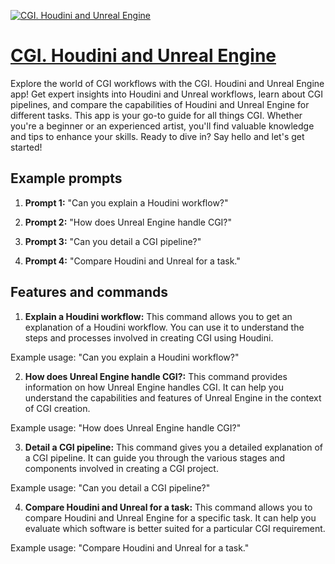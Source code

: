 [![CGI. Houdini and Unreal Engine](https://files.oaiusercontent.com/file-3i8iZXTIHJ47qjFEoXgcNDFL?se=2123-10-20T08%3A08%3A43Z&sp=r&sv=2021-08-06&sr=b&rscc=max-age%3D31536000%2C%20immutable&rscd=attachment%3B%20filename%3D69d9a1ab-0351-473c-adad-f486e6b0d998.png&sig=7WL3ZaEFTXF3n5NYWAcCLgxBkxYxvvg7MjJeq%2B9wIe0%3D)](https://chat.openai.com/g/g-u16Ma4IEk-cgi-houdini-and-unreal-engine)

# [CGI. Houdini and Unreal Engine](https://chat.openai.com/g/g-u16Ma4IEk-cgi-houdini-and-unreal-engine)

Explore the world of CGI workflows with the CGI. Houdini and Unreal Engine app! Get expert insights into Houdini and Unreal workflows, learn about CGI pipelines, and compare the capabilities of Houdini and Unreal Engine for different tasks. This app is your go-to guide for all things CGI. Whether you're a beginner or an experienced artist, you'll find valuable knowledge and tips to enhance your skills. Ready to dive in? Say hello and let's get started!

## Example prompts

1. **Prompt 1:** "Can you explain a Houdini workflow?"

2. **Prompt 2:** "How does Unreal Engine handle CGI?"

3. **Prompt 3:** "Can you detail a CGI pipeline?"

4. **Prompt 4:** "Compare Houdini and Unreal for a task."

## Features and commands

1. **Explain a Houdini workflow:** This command allows you to get an explanation of a Houdini workflow. You can use it to understand the steps and processes involved in creating CGI using Houdini.

Example usage: "Can you explain a Houdini workflow?"

2. **How does Unreal Engine handle CGI?:** This command provides information on how Unreal Engine handles CGI. It can help you understand the capabilities and features of Unreal Engine in the context of CGI creation.

Example usage: "How does Unreal Engine handle CGI?"

3. **Detail a CGI pipeline:** This command gives you a detailed explanation of a CGI pipeline. It can guide you through the various stages and components involved in creating a CGI project.

Example usage: "Can you detail a CGI pipeline?"

4. **Compare Houdini and Unreal for a task:** This command allows you to compare Houdini and Unreal Engine for a specific task. It can help you evaluate which software is better suited for a particular CGI requirement.

Example usage: "Compare Houdini and Unreal for a task."